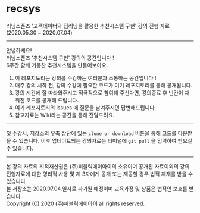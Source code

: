 # recsys
러닝스푼즈 '고객데이터와 딥러닝을 활용한 추천시스템 구현' 강의 진행 자료 (2020.05.30 ~ 2020.07.04)

---

안녕하세요!  
러닝스푼즈 '추천시스템 구현' 강의의 공간입니다 !  
6주간 함께 기똥찬 추천시스템을 만들어보아요. 

1. 이 레포지토리는 강의를 수강하는 여러분과 소통하는 공간입니다 !
2. 매주 강의 시작 전, 강의 수강에 필요한 코드가 여기 레포지토리를 통해 공개됩니다.
3. 강의 시간에 잘 따라와주시고 적극적으로 참여해 주신다면, 강의종료 후 빈칸이 채워진 코드를 공개해 드립니다.
4. 여기 레포지토리의 issues 에 질문을 남겨주시면 답변해드립니다.
5. 참고자료는 Wiki라는 공간을 통해 전달드려요.

---

첫 수강시, 저장소의 우측 상단에 있는 `clone or download` 버튼을 통해 코드를 다운받을 수 있습니다.
이후 업데이트되는 강의자료는 터미널에 `git pull` 을 입력하여 받으실 수 있습니다.

---

본 강의 자료의 지적재산권은 (주)퍼블릭에이아이의 소유이며 공개된 자료이외의 강의 진행자료에 대한 영리적 사용 및 제 3자에게 공개 또는 제공할 경우 법적 제재를 받을 수 있습니다.  
본 저장소는 2020.07.04.일자로 파기될 예정이며 교육과정 및 상품은 법적인 보호를 받습니다.  
Copyright (C) 2020 (주)퍼블릭에이아이 all rights reserved.